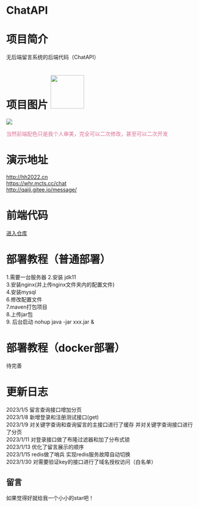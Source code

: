 # ChatAPI


# 项目简介
无后端留言系统的后端代码（ChatAPI）



# 项目图片 <img width='90px' hight='90px' src="https://pic.imgdb.cn/item/63c63337be43e0d30e841217.png">
![](https://pic.imgdb.cn/item/63c631dabe43e0d30e81d03f.png)
<p style="color: palevioletred">当然前端配色只是我个人审美，完全可以二次修改，甚至可以二次开发<p>

# 演示地址
http://hh2022.cn \
https://whr.mcts.cc/chat \
http://qaiji.gitee.io/message/

# 前端代码
<a href="https://gitee.com/qAiJi/message">进入仓库</a>

# 部署教程（普通部署）
1.需要一台服务器
2.安装 jdk11 \
3.安装nginx(并上传nginx文件夹内的配置文件) \
4.安装mysql \
6.修改配置文件 \
7.maven打包项目 \
8.上传jar包 \
9. 后台启动 nohup java -jar xxx.jar &
# 部署教程（docker部署）
待完善

# 更新日志
2023/1/5 留言查询接口增加分页 \
2023/1/8 新增登录和注册测试接口(get) \
2023/1/9 对关键字查询和查询留言的主接口进行了缓存 并对关键字查询接口进行了分页 \
2023/1/11 对登录接口做了布隆过滤器和加了分布式锁 \
2023/1/13 优化了留言展示的顺序 \
2023/1/15 redis做了哨兵 实现redis服务故障自动切换 \
2023/1/30 对需要验证key的接口进行了域名授权访问（白名单）

## 留言
如果觉得好就给我一个小小的star吧！

